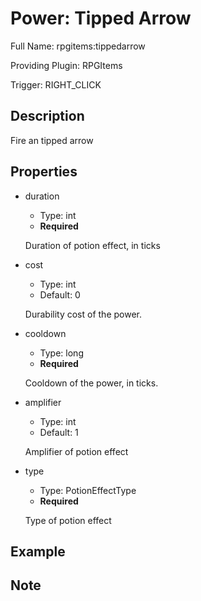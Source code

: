 # Power: Tipped Arrow

Full Name: rpgitems:tippedarrow

Providing Plugin: RPGItems

Trigger: RIGHT_CLICK

<!-- beginCustomHeader -->
<!-- endCustomHeader -->

## Description

Fire an tipped arrow
<!-- beginCustomDescription -->
<!-- endCustomDescription -->

## Properties

* duration

  * Type: int
  * **Required**

  Duration of potion effect, in ticks

* cost

  * Type: int
  * Default: 0

  Durability cost of the power.

* cooldown

  * Type: long
  * **Required**

  Cooldown of the power, in ticks.

* amplifier

  * Type: int
  * Default: 1

  Amplifier of potion effect

* type

  * Type: PotionEffectType
  * **Required**

  Type of potion effect


<!-- beginCustomProperties -->
<!-- endCustomProperties -->

## Example

<!-- beginCustomExample -->
<!-- endCustomExample -->

## Note

<!-- beginCustomNote -->
<!-- endCustomNote -->